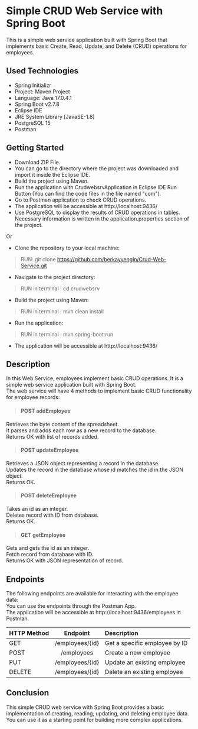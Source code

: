 # Simple CRUD Web Service with Spring Boot

This is a simple web service application built with Spring Boot that implements basic Create, Read, Update, and Delete (CRUD) operations for employees.

## Used Technologies

* Spring Initializr
* Project: Maven Project
* Language: Java 17.0.4.1
*	Spring Boot v2.7.8
*	Eclipse IDE
*	JRE System Library [JavaSE-1.8]
*	PostgreSQL 15
*	Postman

## Getting Started

* Download ZIP File.    
* You can go to the directory where the project was downloaded and import it inside the Eclipse IDE.    
* Build the project using Maven.    
* Run the application with CrudwebsrvApplication in Eclipse IDE Run Button (You can find the code files in the file named "com").    
* Go to Postman application to check CRUD operations.    
* The application will be accessible at http://localhost:9436/  
* Use PostgreSQL to display the results of CRUD operations in tables. Necessary information is written in the application.properties section of the project.  

Or  

* Clone the repository to your local machine:  
> RUN: git clone https://github.com/berkayyengin/Crud-Web-Service.git  
* Navigate to the project directory:  
> RUN in terminal :  cd crudwebsrv  
* Build the project using Maven:  
> RUN in terminal :  mvn clean install  
* Run the application:  
> RUN in terminal : mvn spring-boot:run  
* The application will be accessible at http://localhost:9436/  

## Description

In this Web Service, employees implement basic CRUD operations. It is a simple web service application built with Spring Boot.  
The web service will have 4 methods to implement basic CRUD functionality for employee records:  
> #### POST  addEmployee  
   Retrieves the byte content of the spreadsheet.  
   It parses and adds each row as a new record to the database.  
   Returns OK with list of records added.    
> #### POST updateEmployee  
   Retrieves a JSON object representing a record in the database.    
   Updates the record in the database whose id matches the id in the JSON object.    
   Returns OK.  
> #### POST deleteEmployee  
   Takes an id as an integer.    
   Deletes record with ID from database.    
   Returns OK.  
> #### GET getEmployee  
   Gets and gets the id as an integer.  
   Fetch record from database with ID.    
   Returns OK with JSON representation of record.    

## Endpoints  

   The following endpoints are available for interacting with the employee data:  
   You can use the endpoints through the Postman App.  
   The application will be accessible at http://localhost:9436/employees in Postman.

| HTTP Method     | Endpoint              | Description                    |
| :---            |         :---:         | :---                           |
| GET             | /employees/{id}	      | Get a specific employee by ID  |
| POST            | /employees            | Create a new employee          |
| PUT             | /employees/{id}       | Update an existing employee    |
| DELETE          | /employees/{id}       | Delete an existing employee    |


## Conclusion
   This simple CRUD web service with Spring Boot provides a basic implementation of creating, reading, updating, and deleting employee data.   
   You can use it as a starting point for building more complex applications.  
